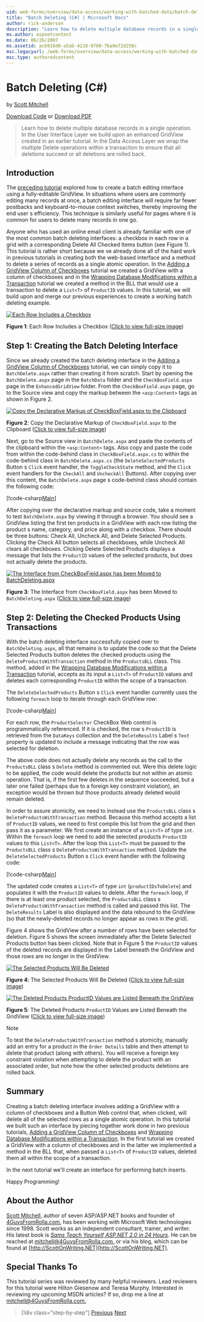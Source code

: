 ```yaml
---
uid: web-forms/overview/data-access/working-with-batched-data/batch-deleting-cs
title: "Batch Deleting (C#) | Microsoft Docs"
author: rick-anderson
description: "Learn how to delete multiple database records in a single operation. In the User Interface Layer we build upon an enhanced GridView created in an earlier tut..."
ms.author: aspnetcontent
ms.date: 06/26/2007
ms.assetid: ac6916d0-a5ab-4218-9760-7ba9e72d258c
msc.legacyurl: /web-forms/overview/data-access/working-with-batched-data/batch-deleting-cs
msc.type: authoredcontent
---
```

Batch Deleting (C#)
====================
by [Scott Mitchell](https://twitter.com/ScottOnWriting)

[Download Code](http://download.microsoft.com/download/3/9/f/39f92b37-e92e-4ab3-909e-b4ef23d01aa3/ASPNET_Data_Tutorial_65_CS.zip) or [Download PDF](batch-deleting-cs/_static/datatutorial65cs1.pdf)

> Learn how to delete multiple database records in a single operation. In the User Interface Layer we build upon an enhanced GridView created in an earlier tutorial. In the Data Access Layer we wrap the multiple Delete operations within a transaction to ensure that all deletions succeed or all deletions are rolled back.


## Introduction

The [preceding tutorial](batch-updating-cs.md) explored how to create a batch editing interface using a fully-editable GridView. In situations where users are commonly editing many records at once, a batch editing interface will require far fewer postbacks and keyboard-to-mouse context switches, thereby improving the end user s efficiency. This technique is similarly useful for pages where it is common for users to delete many records in one go.

Anyone who has used an online email client is already familiar with one of the most common batch deleting interfaces: a checkbox in each row in a grid with a corresponding Delete All Checked Items button (see Figure 1). This tutorial is rather short because we ve already done all of the hard work in previous tutorials in creating both the web-based interface and a method to delete a series of records as a single atomic operation. In the [Adding a GridView Column of Checkboxes](../enhancing-the-gridview/adding-a-gridview-column-of-checkboxes-cs.md) tutorial we created a GridView with a column of checkboxes and in the [Wrapping Database Modifications within a Transaction](wrapping-database-modifications-within-a-transaction-cs.md) tutorial we created a method in the BLL that would use a transaction to delete a `List<T>` of `ProductID` values. In this tutorial, we will build upon and merge our previous experiences to create a working batch deleting example.


[![Each Row Includes a Checkbox](batch-deleting-cs/_static/image1.gif)](batch-deleting-cs/_static/image1.png)

**Figure 1**: Each Row Includes a Checkbox ([Click to view full-size image](batch-deleting-cs/_static/image2.png))


## Step 1: Creating the Batch Deleting Interface

Since we already created the batch deleting interface in the [Adding a GridView Column of Checkboxes](../enhancing-the-gridview/adding-a-gridview-column-of-checkboxes-cs.md) tutorial, we can simply copy it to `BatchDelete.aspx` rather than creating it from scratch. Start by opening the `BatchDelete.aspx` page in the `BatchData` folder and the `CheckBoxField.aspx` page in the `EnhancedGridView` folder. From the `CheckBoxField.aspx` page, go to the Source view and copy the markup between the `<asp:Content>` tags as shown in Figure 2.


[![Copy the Declarative Markup of CheckBoxField.aspx to the Clipboard](batch-deleting-cs/_static/image2.gif)](batch-deleting-cs/_static/image3.png)

**Figure 2**: Copy the Declarative Markup of `CheckBoxField.aspx` to the Clipboard ([Click to view full-size image](batch-deleting-cs/_static/image4.png))


Next, go to the Source view in `BatchDelete.aspx` and paste the contents of the clipboard within the `<asp:Content>` tags. Also copy and paste the code from within the code-behind class in `CheckBoxField.aspx.cs` to within the code-behind class in `BatchDelete.aspx.cs` (the `DeleteSelectedProducts` Button s `Click` event handler, the `ToggleCheckState` method, and the `Click` event handlers for the `CheckAll` and `UncheckAll` Buttons). After copying over this content, the `BatchDelete.aspx` page s code-behind class should contain the following code:


[!code-csharp[Main](batch-deleting-cs/samples/sample1.cs)]

After copying over the declarative markup and source code, take a moment to test `BatchDelete.aspx` by viewing it through a browser. You should see a GridView listing the first ten products in a GridView with each row listing the product s name, category, and price along with a checkbox. There should be three buttons: Check All, Uncheck All, and Delete Selected Products. Clicking the Check All button selects all checkboxes, while Uncheck All clears all checkboxes. Clicking Delete Selected Products displays a message that lists the `ProductID` values of the selected products, but does not actually delete the products.


[![The Interface from CheckBoxField.aspx has been Moved to BatchDeleting.aspx](batch-deleting-cs/_static/image3.gif)](batch-deleting-cs/_static/image5.png)

**Figure 3**: The Interface from `CheckBoxField.aspx` has been Moved to `BatchDeleting.aspx` ([Click to view full-size image](batch-deleting-cs/_static/image6.png))


## Step 2: Deleting the Checked Products Using Transactions

With the batch deleting interface successfully copied over to `BatchDeleting.aspx`, all that remains is to update the code so that the Delete Selected Products button deletes the checked products using the `DeleteProductsWithTransaction` method in the `ProductsBLL` class. This method, added in the [Wrapping Database Modifications within a Transaction](wrapping-database-modifications-within-a-transaction-cs.md) tutorial, accepts as its input a `List<T>` of `ProductID` values and deletes each corresponding `ProductID` within the scope of a transaction.

The `DeleteSelectedProducts` Button s `Click` event handler currently uses the following `foreach` loop to iterate through each GridView row:


[!code-csharp[Main](batch-deleting-cs/samples/sample2.cs)]

For each row, the `ProductSelector` CheckBox Web control is programmatically referenced. If it is checked, the row s `ProductID` is retrieved from the `DataKeys` collection and the `DeleteResults` Label s `Text` property is updated to include a message indicating that the row was selected for deletion.

The above code does not actually delete any records as the call to the `ProductsBLL` class s `Delete` method is commented out. Were this delete logic to be applied, the code would delete the products but not within an atomic operation. That is, if the first few deletes in the sequence succeeded, but a later one failed (perhaps due to a foreign key constraint violation), an exception would be thrown but those products already deleted would remain deleted.

In order to assure atomicity, we need to instead use the `ProductsBLL` class s `DeleteProductsWithTransaction` method. Because this method accepts a list of `ProductID` values, we need to first compile this list from the grid and then pass it as a parameter. We first create an instance of a `List<T>` of type `int`. Within the `foreach` loop we need to add the selected products `ProductID` values to this `List<T>`. After the loop this `List<T>` must be passed to the `ProductsBLL` class s `DeleteProductsWithTransaction` method. Update the `DeleteSelectedProducts` Button s `Click` event handler with the following code:


[!code-csharp[Main](batch-deleting-cs/samples/sample3.cs)]

The updated code creates a `List<T>` of type `int` (`productIDsToDelete`) and populates it with the `ProductID` values to delete. After the `foreach` loop, if there is at least one product selected, the `ProductsBLL` class s `DeleteProductsWithTransaction` method is called and passed this list. The `DeleteResults` Label is also displayed and the data rebound to the GridView (so that the newly-deleted records no longer appear as rows in the grid).

Figure 4 shows the GridView after a number of rows have been selected for deletion. Figure 5 shows the screen immediately after the Delete Selected Products button has been clicked. Note that in Figure 5 the `ProductID` values of the deleted records are displayed in the Label beneath the GridView and those rows are no longer in the GridView.


[![The Selected Products Will Be Deleted](batch-deleting-cs/_static/image4.gif)](batch-deleting-cs/_static/image7.png)

**Figure 4**: The Selected Products Will Be Deleted ([Click to view full-size image](batch-deleting-cs/_static/image8.png))


[![The Deleted Products ProductID Values are Listed Beneath the GridView](batch-deleting-cs/_static/image5.gif)](batch-deleting-cs/_static/image9.png)

**Figure 5**: The Deleted Products `ProductID` Values are Listed Beneath the GridView ([Click to view full-size image](batch-deleting-cs/_static/image10.png))


> [!NOTE]
> To test the `DeleteProductsWithTransaction` method s atomicity, manually add an entry for a product in the `Order Details` table and then attempt to delete that product (along with others). You will receive a foreign key constraint violation when attempting to delete the product with an associated order, but note how the other selected products deletions are rolled back.


## Summary

Creating a batch deleting interface involves adding a GridView with a column of checkboxes and a Button Web control that, when clicked, will delete all of the selected rows as a single atomic operation. In this tutorial we built such an interface by piecing together work done in two previous tutorials, [Adding a GridView Column of Checkboxes](../enhancing-the-gridview/adding-a-gridview-column-of-checkboxes-cs.md) and [Wrapping Database Modifications within a Transaction](wrapping-database-modifications-within-a-transaction-cs.md). In the first tutorial we created a GridView with a column of checkboxes and in the latter we implemented a method in the BLL that, when passed a `List<T>` of `ProductID` values, deleted them all within the scope of a transaction.

In the next tutorial we'll create an interface for performing batch inserts.

Happy Programming!

## About the Author

[Scott Mitchell](http://www.4guysfromrolla.com/ScottMitchell.shtml), author of seven ASP/ASP.NET books and founder of [4GuysFromRolla.com](http://www.4guysfromrolla.com), has been working with Microsoft Web technologies since 1998. Scott works as an independent consultant, trainer, and writer. His latest book is [*Sams Teach Yourself ASP.NET 2.0 in 24 Hours*](https://www.amazon.com/exec/obidos/ASIN/0672327384/4guysfromrollaco). He can be reached at [mitchell@4GuysFromRolla.com.](mailto:mitchell@4GuysFromRolla.com) or via his blog, which can be found at [http://ScottOnWriting.NET](http://ScottOnWriting.NET).

## Special Thanks To

This tutorial series was reviewed by many helpful reviewers. Lead reviewers for this tutorial were Hilton Giesenow and Teresa Murphy. Interested in reviewing my upcoming MSDN articles? If so, drop me a line at [mitchell@4GuysFromRolla.com.](mailto:mitchell@4GuysFromRolla.com)

> [!div class="step-by-step"]
> [Previous](batch-updating-cs.md)
> [Next](batch-inserting-cs.md)
